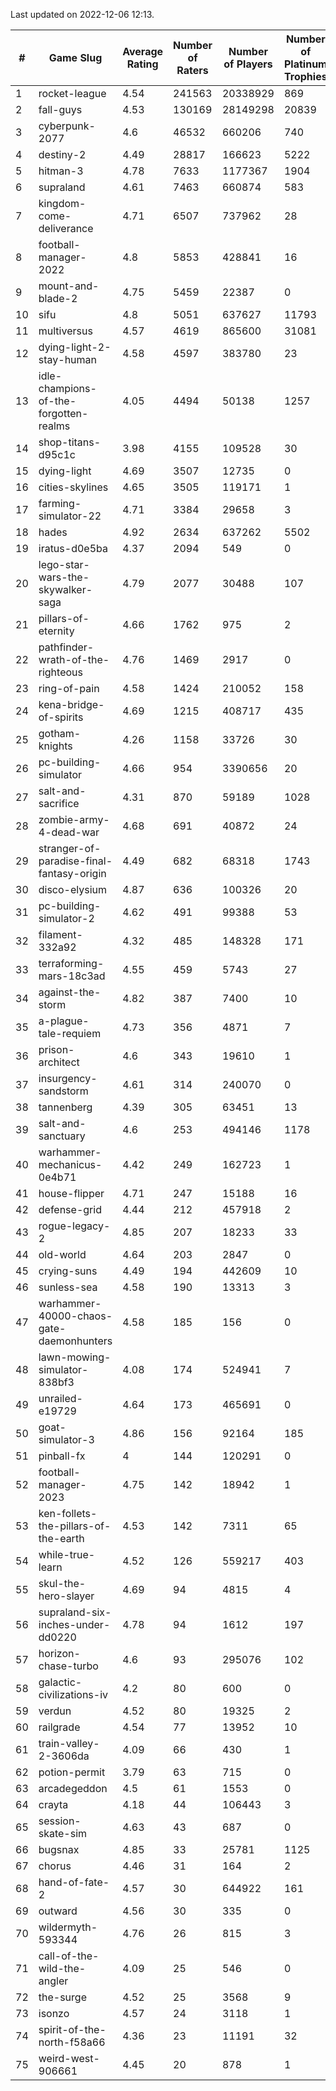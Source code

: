 Last updated on 2022-12-06 12:13.


|#|Game Slug|Average Rating|Number of Raters|Number of Players|Number of Platinum Trophies|Max Rarity (%)|
|---|---|---|---|---|---|---|
|1|rocket-league|4.54|241563|20338929|869|76|
|2|fall-guys|4.53|130169|28149298|20839|5|
|3|cyberpunk-2077|4.6|46532|660206|740|62|
|4|destiny-2|4.49|28817|166623|5222|95|
|5|hitman-3|4.78|7633|1177367|1904|48|
|6|supraland|4.61|7463|660874|583|99|
|7|kingdom-come-deliverance|4.71|6507|737962|28|30|
|8|football-manager-2022|4.8|5853|428841|16|49|
|9|mount-and-blade-2|4.75|5459|22387|0|10|
|10|sifu|4.8|5051|637627|11793|96|
|11|multiversus|4.57|4619|865600|31081|77|
|12|dying-light-2-stay-human|4.58|4597|383780|23|1|
|13|idle-champions-of-the-forgotten-realms|4.05|4494|50138|1257|5|
|14|shop-titans-d95c1c|3.98|4155|109528|30|98|
|15|dying-light|4.69|3507|12735|0|97|
|16|cities-skylines|4.65|3505|119171|1|73|
|17|farming-simulator-22|4.71|3384|29658|3|79|
|18|hades|4.92|2634|637262|5502|89|
|19|iratus-d0e5ba|4.37|2094|549|0|87|
|20|lego-star-wars-the-skywalker-saga|4.79|2077|30488|107|98|
|21|pillars-of-eternity|4.66|1762|975|2|80|
|22|pathfinder-wrath-of-the-righteous|4.76|1469|2917|0|43|
|23|ring-of-pain|4.58|1424|210052|158|96|
|24|kena-bridge-of-spirits|4.69|1215|408717|435|94|
|25|gotham-knights|4.26|1158|33726|30|2|
|26|pc-building-simulator|4.66|954|3390656|20|48|
|27|salt-and-sacrifice|4.31|870|59189|1028|91|
|28|zombie-army-4-dead-war|4.68|691|40872|24|67|
|29|stranger-of-paradise-final-fantasy-origin|4.49|682|68318|1743|98|
|30|disco-elysium|4.87|636|100326|20|28|
|31|pc-building-simulator-2|4.62|491|99388|53|75|
|32|filament-332a92|4.32|485|148328|171|93|
|33|terraforming-mars-18c3ad|4.55|459|5743|27|61|
|34|against-the-storm|4.82|387|7400|10|30|
|35|a-plague-tale-requiem|4.73|356|4871|7|93|
|36|prison-architect|4.6|343|19610|1|35|
|37|insurgency-sandstorm|4.61|314|240070|0|6|
|38|tannenberg|4.39|305|63451|13|86|
|39|salt-and-sanctuary|4.6|253|494146|1178|83|
|40|warhammer-mechanicus-0e4b71|4.42|249|162723|1|24|
|41|house-flipper|4.71|247|15188|16|93|
|42|defense-grid|4.44|212|457918|2|80|
|43|rogue-legacy-2|4.85|207|18233|33|1|
|44|old-world|4.64|203|2847|0|85|
|45|crying-suns|4.49|194|442609|10|65|
|46|sunless-sea|4.58|190|13313|3|37|
|47|warhammer-40000-chaos-gate-daemonhunters|4.58|185|156|0|96|
|48|lawn-mowing-simulator-838bf3|4.08|174|524941|7|87|
|49|unrailed-e19729|4.64|173|465691|0|4|
|50|goat-simulator-3|4.86|156|92164|185|91|
|51|pinball-fx|4|144|120291|0|86|
|52|football-manager-2023|4.75|142|18942|1|80|
|53|ken-follets-the-pillars-of-the-earth|4.53|142|7311|65|48|
|54|while-true-learn|4.52|126|559217|403|93|
|55|skul-the-hero-slayer|4.69|94|4815|4|96|
|56|supraland-six-inches-under-dd0220|4.78|94|1612|197|99|
|57|horizon-chase-turbo|4.6|93|295076|102|84|
|58|galactic-civilizations-iv|4.2|80|600|0|87|
|59|verdun|4.52|80|19325|2|74|
|60|railgrade|4.54|77|13952|10|98|
|61|train-valley-2-3606da|4.09|66|430|1|89|
|62|potion-permit|3.79|63|715|0|98|
|63|arcadegeddon|4.5|61|1553|0|93|
|64|crayta|4.18|44|106443|3|23|
|65|session-skate-sim|4.63|43|687|0|26|
|66|bugsnax|4.85|33|25781|1125|97|
|67|chorus|4.46|31|164|2|86|
|68|hand-of-fate-2|4.57|30|644922|161|72|
|69|outward|4.56|30|335|0|77|
|70|wildermyth-593344|4.76|26|815|3|5|
|71|call-of-the-wild-the-angler|4.09|25|546|0|89|
|72|the-surge|4.52|25|3568|9|94|
|73|isonzo|4.57|24|3118|1|61|
|74|spirit-of-the-north-f58a66|4.36|23|11191|32|62|
|75|weird-west-906661|4.45|20|878|1|82|
